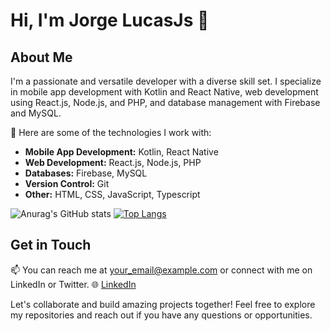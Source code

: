 # Hi, I'm Jorge LucasJs 👋

## About Me

I'm a passionate and versatile developer with a diverse skill set. I specialize in mobile app development with Kotlin and React Native, web development using React.js, Node.js, and PHP, and database management with Firebase and MySQL.

🚀 Here are some of the technologies I work with:

- **Mobile App Development:** Kotlin, React Native
- **Web Development:** React.js, Node.js, PHP
- **Databases:** Firebase, MySQL
- **Version Control:** Git
- **Other:** HTML, CSS, JavaScript, Typescript

<!--
**jorgelucasjs/jorgelucasjs** is a ✨ _special_ ✨ repository because its `README.md` (this file) appears on your GitHub profile.

Here are some ideas to get you started:

- 🔭 At the moment I work at ToqueMedia, as a Mobile developer.
-->
![Anurag's GitHub stats](https://github-readme-stats.vercel.app/api?username=jorgelucasjs&count_private=true&show_icons=true&theme=radical)
[![Top Langs](https://github-readme-stats.vercel.app/api/top-langs/?username=jorgelucasjs)](https://github.com/anuraghazra/github-readme-stats)


## Get in Touch
📫 You can reach me at [your_email@example.com](jorge.tomasgt@gmail.com) or connect with me on LinkedIn or Twitter.
🌐 [LinkedIn](https://www.linkedin.com/in/jorge-lucas-js-40201a1a2/)

Let's collaborate and build amazing projects together! Feel free to explore my repositories and reach out if you have any questions or opportunities.

